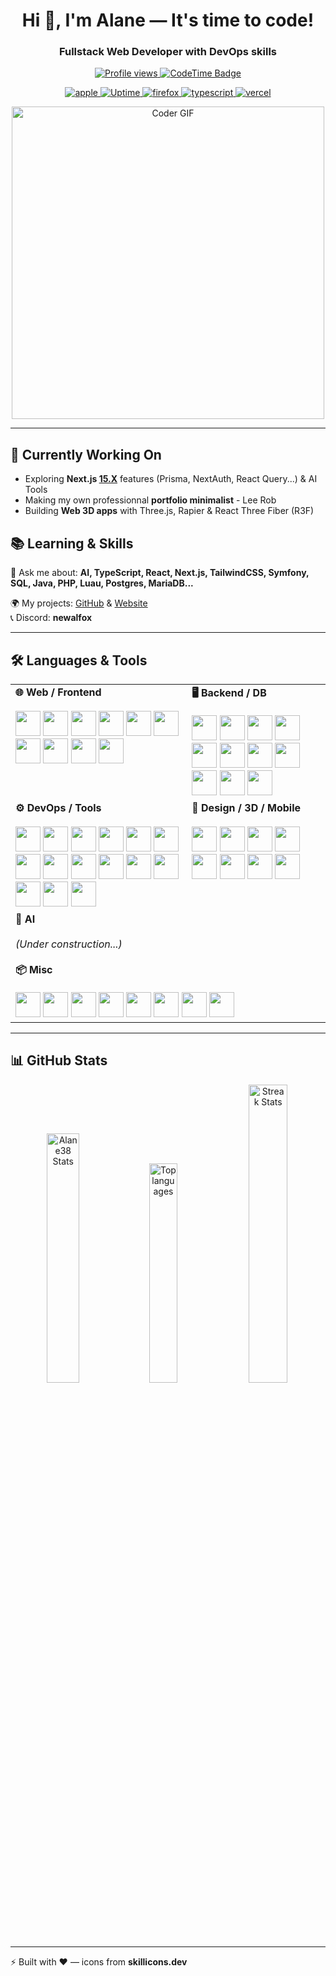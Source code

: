 <!-- HEADER -->
<h1 align="center">Hi 👋, I'm Alane — It's time to code!</h1>
<h3 align="center">Fullstack Web Developer with DevOps skills</h3>

<!-- BADGES -->
<p align="center">
  <a href="https://github.com/Alane38" target="_blank" rel="noreferrer">
    <img src="https://komarev.com/ghpvc/?username=Alane38&label=Profile%20views&color=0e75b6&style=for-the-badge" alt="Profile views" />
  </a>
  <a href="https://codetime.dev" target="_blank" rel="noreferrer">
    <img src="https://img.shields.io/badge/dynamic/json?url=https%3A%2F%2Fapi.codetime.dev%2Fv3%2Fusers%2Fshield%3Fuid%3D24663&query=$.message&label=CodeTime&style=for-the-badge&logo=clockify&logoColor=white&color=222222" alt="CodeTime Badge" />
  </a>
</p>
<p align="center">
  <a href="https://www.apple.com" target="_blank" rel="noreferrer">
    <img src="https://img.shields.io/badge/Apple-000000?style=for-the-badge&logo=apple&logoColor=white" alt="apple" />
  </a>
  <a href="https://betterstack.com" target="_blank" rel="noreferrer">
    <img src="https://img.shields.io/badge/Uptime-30d158?style=for-the-badge&logo=icloud&logoColor=white" alt="Uptime" />
  </a>
  <a href="https://www.mozilla.org/firefox/" target="_blank" rel="noreferrer">
    <img src="https://img.shields.io/badge/Firefox-FF7139?style=for-the-badge&logo=firefox-browser&logoColor=white" alt="firefox" />
  </a>
  <a href="https://www.typescriptlang.org/" target="_blank" rel="noreferrer">
    <img src="https://img.shields.io/badge/TypeScript-3178c6?style=for-the-badge&logo=typescript&logoColor=white" alt="typescript" />
  </a>
  <a href="https://vercel.com/" target="_blank" rel="noreferrer">
    <img src="https://img.shields.io/badge/Vercel-000000?style=for-the-badge&logo=vercel&logoColor=white" alt="vercel" />
  </a>
</p>


<!-- GIF -->
<p align="center">
  <img src="https://media.giphy.com/media/SWoSkN6DxTszqIKEqv/giphy.gif" alt="Coder GIF" width="500">
</p>

---

## 🚀 Currently Working On
- Exploring **Next.js [15.X](https://nextjs.org/blog)** features (Prisma, NextAuth, React Query...) & AI Tools
- Making my own professionnal **portfolio minimalist** - Lee Rob
- Building **Web 3D apps** with Three.js, Rapier & React Three Fiber (R3F)

## 📚 Learning & Skills
💬 Ask me about: **AI, TypeScript, React, Next.js, TailwindCSS, Symfony, SQL, Java, PHP, Luau, Postgres, MariaDB...**

🌍 My projects: [GitHub](https://github.com/Alane38) & [Website](https://newalfox.fr)  
📞 Discord: **newalfox**

---

## 🛠️ Languages & Tools

<table>
  <tr>
    <!-- Web / Frontend -->
    <td valign="top">
      <b>🌐 Web / Frontend</b></br></br>
      <a href="https://www.w3schools.com/html/" target="_blank" rel="noreferrer"><img src="https://skillicons.dev/icons?i=html" width="40" height="40"/></a>
      <a href="https://www.w3schools.com/css/" target="_blank" rel="noreferrer"><img src="https://skillicons.dev/icons?i=css" width="40" height="40"/></a>
      <a href="https://developer.mozilla.org/en-US/docs/Web/JavaScript" target="_blank" rel="noreferrer"><img src="https://skillicons.dev/icons?i=js" width="40" height="40"/></a>
      <a href="https://www.typescriptlang.org/" target="_blank" rel="noreferrer"><img src="https://skillicons.dev/icons?i=ts" width="40" height="40"/></a>
      <a href="https://react.dev/" target="_blank" rel="noreferrer"><img src="https://skillicons.dev/icons?i=react" width="40" height="40"/></a>
      <a href="https://nextjs.org/" target="_blank" rel="noreferrer"><img src="https://skillicons.dev/icons?i=nextjs" width="40" height="40"/></a>
      <a href="https://vitejs.dev/" target="_blank" rel="noreferrer"><img src="https://skillicons.dev/icons?i=vite" width="40" height="40"/></a>
      <a href="https://tailwindcss.com/" target="_blank" rel="noreferrer"><img src="https://skillicons.dev/icons?i=tailwind" width="40" height="40"/></a>
      <a href="https://sass-lang.com/" target="_blank" rel="noreferrer"><img src="https://skillicons.dev/icons?i=sass" width="40" height="40"/></a>
      <a href="https://developer.mozilla.org/docs/Web/SVG" target="_blank" rel="noreferrer"><img src="https://skillicons.dev/icons?i=svg" width="40" height="40"/></a>
    </td>
    <!-- Backend / DB -->
    <td valign="top">
      <b>🖥️ Backend / DB</b></br></br>
      <a href="https://nodejs.org/" target="_blank" rel="noreferrer"><img src="https://skillicons.dev/icons?i=nodejs" width="40" height="40"/></a>
      <a href="https://www.php.net/" target="_blank" rel="noreferrer"><img src="https://skillicons.dev/icons?i=php" width="40" height="40"/></a>
      <a href="https://symfony.com/" target="_blank" rel="noreferrer"><img src="https://skillicons.dev/icons?i=symfony" width="40" height="40"/></a>
      <a href="https://www.postgresql.org/" target="_blank" rel="noreferrer"><img src="https://skillicons.dev/icons?i=postgres" width="40" height="40"/></a>
      <a href="https://www.mongodb.com/" target="_blank" rel="noreferrer"><img src="https://skillicons.dev/icons?i=mongodb" width="40" height="40"/></a>
      <a href="https://www.sqlite.org/" target="_blank" rel="noreferrer"><img src="https://skillicons.dev/icons?i=sqlite" width="40" height="40"/></a>
      <a href="https://www.prisma.io/" target="_blank" rel="noreferrer"><img src="https://skillicons.dev/icons?i=prisma" width="40" height="40"/></a>
      <a href="https://redis.io/" target="_blank" rel="noreferrer"><img src="https://skillicons.dev/icons?i=redis" width="40" height="40"/></a>
      <a href="https://supabase.com/" target="_blank" rel="noreferrer"><img src="https://skillicons.dev/icons?i=supabase" width="40" height="40"/></a>
      <a href="https://prometheus.io/" target="_blank" rel="noreferrer"><img src="https://skillicons.dev/icons?i=prometheus" width="40" height="40"/></a>
      <a href="https://nginx.org/" target="_blank" rel="noreferrer"><img src="https://skillicons.dev/icons?i=nginx" width="40" height="40"/></a>
    </td>
  </tr>

  <tr>
    <!-- DevOps / Tools -->
    <td valign="top">
      <b>⚙️ DevOps / Tools</b></br></br>
      <a href="https://www.docker.com/" target="_blank" rel="noreferrer"><img src="https://skillicons.dev/icons?i=docker" width="40" height="40"/></a>
      <a href="https://gradle.org/" target="_blank" rel="noreferrer"><img src="https://skillicons.dev/icons?i=gradle" width="40" height="40"/></a>
      <a href="https://www.npmjs.com/" target="_blank" rel="noreferrer"><img src="https://skillicons.dev/icons?i=npm" width="40" height="40"/></a>
      <a href="https://pnpm.io/" target="_blank" rel="noreferrer"><img src="https://skillicons.dev/icons?i=pnpm" width="40" height="40"/></a>
      <a href="https://yarnpkg.com/" target="_blank" rel="noreferrer"><img src="https://skillicons.dev/icons?i=yarn" width="40" height="40"/></a>
      <a href="https://bun.sh/" target="_blank" rel="noreferrer"><img src="https://skillicons.dev/icons?i=bun" width="40" height="40"/></a>
      <a href="https://www.postman.com/" target="_blank" rel="noreferrer"><img src="https://skillicons.dev/icons?i=postman" width="40" height="40"/></a>
      <a href="https://code.visualstudio.com/" target="_blank" rel="noreferrer"><img src="https://skillicons.dev/icons?i=vscode" width="40" height="40"/></a>
      <a href="https://www.jetbrains.com/phpstorm/" target="_blank" rel="noreferrer"><img src="https://skillicons.dev/icons?i=phpstorm" width="40" height="40"/></a>
      <a href="https://www.apple.com/" target="_blank" rel="noreferrer"><img src="https://skillicons.dev/icons?i=apple" width="40" height="40"/></a>
      <a href="https://www.microsoft.com/windows/" target="_blank" rel="noreferrer"><img src="https://skillicons.dev/icons?i=windows" width="40" height="40"/></a>
      <a href="https://www.linux.org/" target="_blank" rel="noreferrer"><img src="https://skillicons.dev/icons?i=linux" width="40" height="40"/></a>
      <a href="https://www.cloudflare.com/" target="_blank" rel="noreferrer"><img src="https://skillicons.dev/icons?i=cloudflare" width="40" height="40"/></a>
      <a href="https://github.com/" target="_blank" rel="noreferrer"><img src="https://skillicons.dev/icons?i=github" width="40" height="40"/></a>
      <a href="https://www.linkedin.com/" target="_blank" rel="noreferrer"><img src="https://skillicons.dev/icons?i=linkedin" width="40" height="40"/></a>
    </td>
    <!-- Design / 3D / Mobile -->
    <td valign="top">
      <b>🎨 Design / 3D / Mobile</b></br></br>
      <a href="https://www.figma.com/" target="_blank" rel="noreferrer"><img src="https://skillicons.dev/icons?i=figma" width="40" height="40"/></a>
      <a href="https://codepen.io/" target="_blank" rel="noreferrer"><img src="https://skillicons.dev/icons?i=codepen" width="40" height="40"/></a>
      <a href="https://www.blender.org/" target="_blank" rel="noreferrer"><img src="https://skillicons.dev/icons?i=blender" width="40" height="40"/></a>
      <a href="https://www.roblox.com/create" target="_blank" rel="noreferrer"><img src="https://skillicons.dev/icons?i=robloxstudio" width="40" height="40"/></a>
      <a href="https://developer.android.com/studio" target="_blank" rel="noreferrer"><img src="https://skillicons.dev/icons?i=androidstudio" width="40" height="40"/></a>
      <a href="https://www.arduino.cc/" target="_blank" rel="noreferrer"><img src="https://skillicons.dev/icons?i=arduino" width="40" height="40"/></a>
      <a href="https://www.raspberrypi.com/" target="_blank" rel="noreferrer"><img src="https://skillicons.dev/icons?i=raspberrypi" width="40" height="40"/></a>
      <a href="https://www.adobe.com/products/illustrator.html" target="_blank" rel="noreferrer"><img src="https://skillicons.dev/icons?i=ai" width="40" height="40"/></a>
    </td>
  </tr>

  <tr>
    <!-- AI / Misc -->
    <td valign="top" colspan="2">
      <b>🤖 AI</b></br></br>
      <i>(Under construction...)</i>
      <br/><br/>
      <b>📦 Misc</b></br></br>
      <a href="https://discord.com/" target="_blank" rel="noreferrer"><img src="https://skillicons.dev/icons?i=discord" width="40" height="40"/></a>
      <a href="https://stackoverflow.com/" target="_blank" rel="noreferrer"><img src="https://skillicons.dev/icons?i=stackoverflow" width="40" height="40"/></a>
      <a href="https://www.markdownguide.org/" target="_blank" rel="noreferrer"><img src="https://skillicons.dev/icons?i=md" width="40" height="40"/></a>
      <a href="https://threejs.org/" target="_blank" rel="noreferrer"><img src="https://skillicons.dev/icons?i=threejs" width="40" height="40"/></a>
      <a href="https://tauri.app/" target="_blank" rel="noreferrer"><img src="https://skillicons.dev/icons?i=tauri" width="40" height="40"/></a>
      <a href="https://grafana.com/" target="_blank" rel="noreferrer"><img src="https://skillicons.dev/icons?i=grafana" width="40" height="40"/></a>
      <a href="https://obsidian.md/" target="_blank" rel="noreferrer"><img src="https://skillicons.dev/icons?i=obsidian" width="40" height="40"/></a>
      <a href="https://www.ableton.com/" target="_blank" rel="noreferrer"><img src="https://skillicons.dev/icons?i=ableton" width="40" height="40"/></a>
    </td>
  </tr>
</table>



---

## 📊 GitHub Stats
<p align="center">
  <img width="32%" src="https://github-readme-stats.vercel.app/api?username=Alane38&show_icons=true&theme=github_dark&count_private=true&rank_icon=github" alt="Alane38 Stats" />
  <img width="30%" src="https://github-readme-stats.vercel.app/api/top-langs/?username=Alane38&layout=compact&langs_count=10&theme=github_dark" alt="Top languages" />
  <img width="35%" src="https://github-readme-streak-stats.herokuapp.com/?user=Alane38&theme=github-dark-blue&border_radius=10" alt="Streak Stats" />
</p>

---

⚡ Built with ❤️ — icons from **skillicons.dev**
